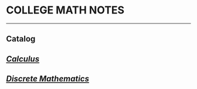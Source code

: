 # COLLEGE MATH NOTES 
---
## Catalog
## [***Calculus***](https://github.com/CZhang666/MATH/blob/master/Calculus/README.md)
## [***Discrete Mathematics***](https://github.com/CZhang666/MATH/blob/master/Discrete%20Mathematics/README.md)
